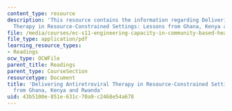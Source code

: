 ```yaml
---
content_type: resource
description: 'This resource contains the information regarding Delivering Antiretroviral
  Therapy in Resource-Constrained Settings: Lessons from Ghana, Kenya and Rwanda.'
file: /media/courses/ec-s11-engineering-capacity-in-community-based-healthcare-fall-2005/43b5100e851e631c70a9c2468e54a678_MITEC_S11F05_art_lessons_fh.pdf
file_type: application/pdf
learning_resource_types:
- Readings
ocw_type: OCWFile
parent_title: Readings
parent_type: CourseSection
resourcetype: Document
title: 'Delivering Antiretroviral Therapy in Resource-Constrained Settings: Lessons
  from Ghana, Kenya and Rwanda'
uid: 43b5100e-851e-631c-70a9-c2468e54a678
---
```

